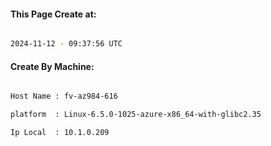 
   
#### This Page Create at:

```bash

2024-11-12 - 09:37:56 UTC

```

#### Create By Machine:

```bash

Host Name : fv-az984-616

platform  : Linux-6.5.0-1025-azure-x86_64-with-glibc2.35

Ip Local  : 10.1.0.209

```

